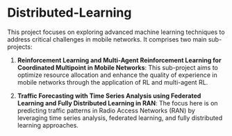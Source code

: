 # Distributed-Learning

This project focuses on exploring advanced machine learning techniques to address critical challenges in mobile networks. It comprises two main sub-projects:


1. **Reinforcement Learning and Multi-Agent Reinforcement Learning for Coordinated Multipoint in Mobile Networks**: This sub-project aims to optimize resource allocation and enhance the quality of experience in mobile networks through the application of RL and multi-agent RL.

2. **Traffic Forecasting with Time Series Analysis using Federated Learning and Fully Distributed Learning in RAN**: The focus here is on predicting traffic patterns in Radio Access Networks (RAN) by leveraging time series analysis, federated learning, and fully distributed learning approaches.

